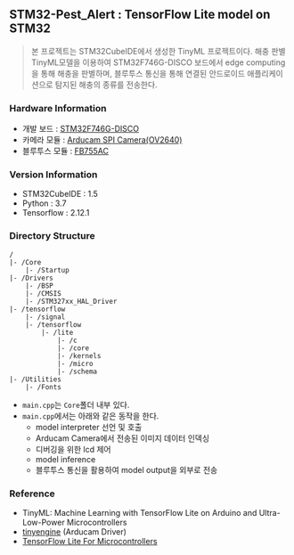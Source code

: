 ## STM32-Pest_Alert : TensorFlow Lite model on STM32
> 본 프로젝트는 STM32CubeIDE에서 생성한 TinyML 프로젝트이다. 해충 판별 TinyML모델을 이용하여 STM32F746G-DISCO 보드에서 edge computing을 통해 해충을 판별하며, 블루투스 통신을 통해 연결된 안드로이드 애플리케이션으로 탐지된 해충의 종류를 전송한다.
### Hardware Information
- 개발 보드 : [STM32F746G-DISCO](https://www.st.com/en/evaluation-tools/32f746gdiscovery.html)
- 카메라 모듈 : [Arducam SPI Camera(OV2640)](https://www.arducam.com/spi-arduino-camera/)
- 블루투스 모듈 : [FB755AC](https://www.devicemart.co.kr/goods/view?no=12419)
### Version Information
- STM32CubeIDE : 1.5
- Python : 3.7
- Tensorflow : 2.12.1
### Directory Structure
```
/
|- /Core
    |- /Startup
|- /Drivers
    |- /BSP
    |- /CMSIS
    |- /STM327xx_HAL_Driver
|- /tensorflow
    |- /signal
    |- /tensorflow
        |- /lite
            |- /c
            |- /core
            |- /kernels
            |- /micro
            |- /schema
|- /Utilities
    |- /Fonts
```
- `main.cpp`는 `Core`폴더 내부 있다.
- `main.cpp`에서는 아래와 같은 동작을 한다.
    - model interpreter 선언 및 호출
    - Arducam Camera에서 전송된 이미지 데이터 인덱싱
    - 디버깅을 위한 lcd 제어
    - model inference
    - 블루투스 통신을 활용하여 model output을 외부로 전송
### Reference
- TinyML: Machine Learning with TensorFlow Lite on Arduino and Ultra-Low-Power Microcontrollers
- [tinyengine](https://github.com/mit-han-lab/tinyengine) (Arducam Driver)
- [TensorFlow Lite For Microcontrollers](https://www.tensorflow.org/lite/microcontrollers?hl=ko)
